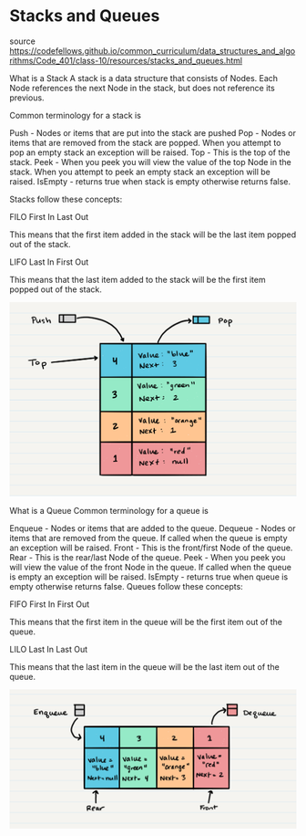 # Stacks and Queues
source  https://codefellows.github.io/common_curriculum/data_structures_and_algorithms/Code_401/class-10/resources/stacks_and_queues.html

What is a Stack
A stack is a data structure that consists of Nodes. Each Node references the next Node in the stack, but does not 
reference its previous.

Common terminology for a stack is

Push - Nodes or items that are put into the stack are pushed
Pop - Nodes or items that are removed from the stack are popped. When you attempt to pop an empty stack an exception 
will be raised.
Top - This is the top of the stack.
Peek - When you peek you will view the value of the top Node in the stack. When you attempt to peek an empty stack an
exception will be raised.
IsEmpty - returns true when stack is empty otherwise returns false.

Stacks follow these concepts:

FILO
First In Last Out

This means that the first item added in the stack will be the last item popped out of the stack.

LIFO
Last In First Out

This means that the last item added to the stack will be the first item popped out of the stack.

![Image](img/stack.png)

What is a Queue
Common terminology for a queue is

Enqueue - Nodes or items that are added to the queue.
Dequeue - Nodes or items that are removed from the queue. If called when the queue is empty an exception will be raised.
Front - This is the front/first Node of the queue.
Rear - This is the rear/last Node of the queue.
Peek - When you peek you will view the value of the front Node in the queue. If called when the queue is empty an exception will be raised.
IsEmpty - returns true when queue is empty otherwise returns false.
Queues follow these concepts:

FIFO
First In First Out

This means that the first item in the queue will be the first item out of the queue.

LILO
Last In Last Out

This means that the last item in the queue will be the last item out of the queue.

![Image](img/queue.png)
    